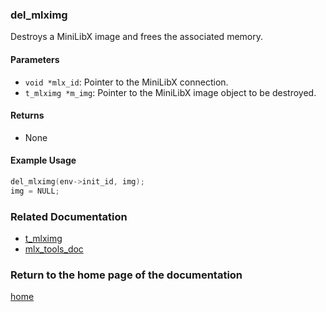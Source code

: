 ### del_mlximg
Destroys a MiniLibX image and frees the associated memory.

#### Parameters
- `void *mlx_id`: Pointer to the MiniLibX connection.
- `t_mlximg *m_img`: Pointer to the MiniLibX image object to be destroyed.

#### Returns
- None

#### Example Usage
```c
del_mlximg(env->init_id, img);
img = NULL;
```

### Related Documentation
- [t_mlximg](./t_mlximg.md)
- [mlx_tools_doc](./mlx-tools-doc.md)

### Return to the home page of the documentation
[home](../home.md)
